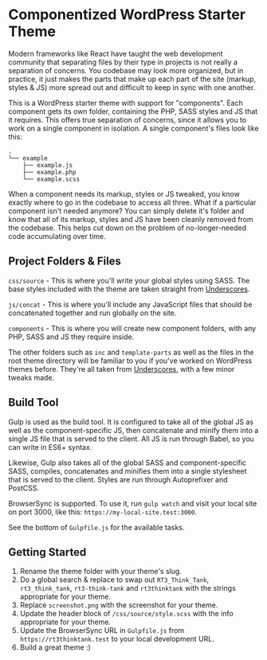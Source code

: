 # Componentized WordPress Starter Theme

Modern frameworks like React have taught the web development community that separating files by their type in projects is not really a separation of concerns. You codebase may look more organized, but in practice, it just makes the parts that make up each part of the site (markup, styles & JS) more spread out and difficult to keep in sync with one another.

This is a WordPress starter theme with support for "components". Each component gets its own folder, containing the PHP, SASS styles and JS that it requires. This offers true separation of concerns, since it allows you to work on a single component in isolation. A single component's files look like this:

```
.
└── example
    ├── example.js
    ├── example.php
    └── example.scss
```

When a component needs its markup, styles or JS tweaked, you know exactly where to go in the codebase to access all three. What if a particular component isn't needed anymore? You can simply delete it's folder and know that all of its markup, styles and JS have been cleanly removed from the codebase. This helps cut down on the problem of no-longer-needed code accumulating over time.

## Project Folders & Files
`css/source` - This is where you'll write your global styles using SASS. The base styles included with the theme are taken straight from [Underscores](http://underscores.me/).

`js/concat`  - This is where you'll include any JavaScript files that should be concatenated together and run globally on the site.

`components` - This is where you will create new component folders, with any PHP, SASS and JS they require inside.

The other folders such as `inc` and `template-parts` as well as the files in the root theme directory will be familiar to you if you've worked on WordPress themes before. They're all taken from [Underscores](http://underscores.me/), with a few minor tweaks made.

## Build Tool
Gulp is used as the build tool. It is configured to take all of the global JS as well as the component-specific JS, then concatenate and minify them into a single JS file that is served to the client. All JS is run through Babel, so you can write in ES6+ syntax.

Likewise, Gulp also takes all of the global SASS and component-specific SASS, compiles, concatenates and minifies them into a single stylesheet that is served to the client. Styles are run through Autoprefixer and PostCSS.

BrowserSync is supported. To use it, run `gulp watch` and visit your local site on port 3000, like this: `https://my-local-site.test:3000`.

See the bottom of `Gulpfile.js` for the available tasks.

## Getting Started

1. Rename the theme folder with your theme's slug.
1. Do a global search & replace to swap out `RT3_Think_Tank`, `rt3_think_tank`, `rt3-think-tank` and `rt3thinktank` with the strings appropriate for your theme.
1. Replace `screenshot.png` with the screenshot for your theme.
1. Update the header block of `/css/source/style.scss` with the info appropriate for your theme.
1. Update the BrowserSync URL in `Gulpfile.js` from `https://rt3thinktank.test` to your local development URL.
1. Build a great theme :)

